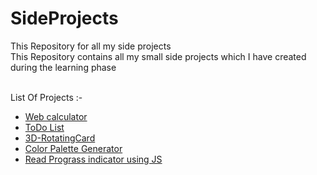 # SideProjects
This Repository for all my side projects 
<br>
This Repository contains all my small side projects which I have created during the learning phase 

<br>
List Of Projects :- 
<ul>
    <li><a href="https://shivchevli.github.io/SideProjects/WebCalculator/">Web calculator</a></li>
    <li><a href="https://github.com/ShivChevli/SideProjects/tree/main/TodoApp">ToDo List</a></li>
    <li><a href="https://shivchevli.github.io/SideProjects/3D-RotatingCard/"> 3D-RotatingCard</a></li>
    <li><a href="https://shivchevli.github.io/SideProjects/ColorPaletteGenretor/">Color Palette Generator</a></li>
    <li><a href="https://shivchevli.github.io/SideProjects/ReadPrograssJS/">Read Prograss indicator using JS</a></li>
</ul>